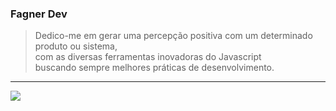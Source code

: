 ### Fagner Dev
> Dedico-me em gerar uma percepção positiva
> com um determinado produto ou sistema,<br /> com as diversas ferramentas inovadoras do Javascript <br />
> buscando sempre melhores práticas de desenvolvimento.
<hr />
<img src="https://github.com/fagnersro/in-image/blob/main/gpnpp.png" />
